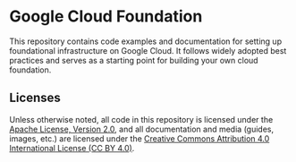 # Google Cloud Foundation

This repository contains code examples and documentation for setting up foundational infrastructure on Google Cloud. It follows widely adopted best practices and serves as a starting point for building your own cloud foundation.

## Licenses

Unless otherwise noted, all code in this repository is licensed under the [Apache License, Version 2.0](https://www.apache.org/licenses/LICENSE-2.0), and all documentation and media (guides, images, etc.) are licensed under the [Creative Commons Attribution 4.0 International License (CC BY 4.0)](https://creativecommons.org/licenses/by/4.0/).
